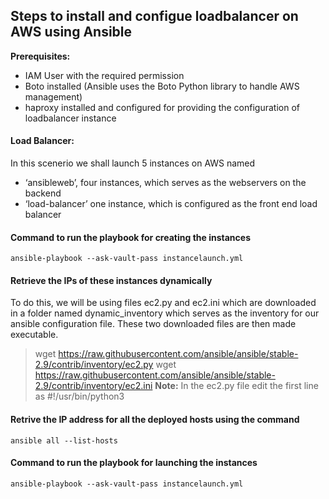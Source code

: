 ## Steps to install and configue loadbalancer on AWS using Ansible

**Prerequisites:**
* IAM User with the required permission
* Boto installed (Ansible uses the Boto Python library to handle AWS management)
* haproxy installed and configured for providing the configuration of loadbalancer instance 

#### Load Balancer:
In this scenerio we shall launch 5 instances on AWS named 
* ‘ansibleweb’, four instances, which serves as the webservers on the backend
* ‘load-balancer’ one instance, which is configured as the front end load balancer

#### Command to run the playbook for creating the instances
```
ansible-playbook --ask-vault-pass instancelaunch.yml 
```
#### Retrieve the IPs of these instances dynamically
To do this, we will be using files ec2.py and ec2.ini which are downloaded in a folder named dynamic_inventory which serves as the inventory for our ansible configuration file.
These two downloaded files are then made executable.
> wget https://raw.githubusercontent.com/ansible/ansible/stable-2.9/contrib/inventory/ec2.py
> wget https://raw.githubusercontent.com/ansible/ansible/stable-2.9/contrib/inventory/ec2.ini
**Note:** In the ec2.py file edit the first line as #!/usr/bin/python3

#### Retrive the IP address for all the deployed hosts using the command
```
ansible all --list-hosts
```
#### Command to run the playbook for launching the instances
```
ansible-playbook --ask-vault-pass instancelaunch.yml 
```